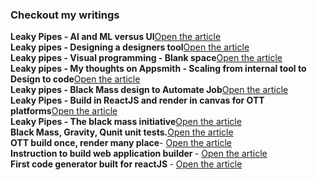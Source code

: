 <div style="display:none">
Hello,

I am Vetrivel Shanmugam. I am a developer based in Bangalore, India.

I started showing interests in open source project years back, the day I found **codeceptJS** tool. I was working in a project where we wrote E2E tests using it. I made a contribution to it which helped us to write tests with lesser code. 

**Less code is fun** and I exercised with lot of ideas that can minimse coding task for business problems, computation problems and software problems but that wasn't the field I was in, so I showed interest in front end tools that generates code and then I found IBM rational rose. I took some design ideas from it, I moved forward in years, researched on tools that match our current trend, picked up ideas from several tools that had what I wanted, I put them all together and built ui-editor. It is a concept tool for front end web development, it can **generate the code in reactJS**. It started out as an experiment and now it has become my hobby. I am currently working on a design tool within it, having code generation in place, it will be exciting to see a design being exported to code.

I have spent 2+ years building it and more than that to learn shortcuts, it was fun. I wanted to apply the things I learnt from ui-editor to AI. Like why not build a builder that helps to build neural networks by drawing on a canvas and fire it up? and more ideas started to show up. Spending time on frontend pays me, and investing time for AI is not ideal so I started writing instead of coding. I wrote some simple ideas, implementation designs to try with AI and it occured to me that ML and AI consumes 3-4 years of human brain, which isn't ideal. So I went for alternatives to mathematical model which was unrealistic and wrote **fictional concepts such as neural fluid, neural OS, light as fluid**. The alternative to mathematical model is to go with microfluidics, apply it together with the power of light and I called it neural fluid and an OS with neural fluid in it, I called it neural OS. The writings are in its very early stage, needs rewriting and you can find about it in artificial-intelligence repo. A fantasy in my mind is to plug a neural os pendrive to a computer and enjoy the show.

  <a href="https://raw.githubusercontent.com/imvetri/imvetri/master/vetrivel_a_computer_designing_itself_by_creating_an_exploded_vi_b096c96f-3773-4e03-a4d8-8abe7ec34588.png">
    <img   style=" display: block;margin-left: auto;margin-right: auto;width: 50%;"src="https://raw.githubusercontent.com/imvetri/imvetri/master/vetrivel_a_computer_designing_itself_by_creating_an_exploded_vi_b096c96f-3773-4e03-a4d8-8abe7ec34588.png">
  </a>
</div>

<h3>Checkout my writings</h3>
<b>Leaky Pipes - AI and ML versus UI</b><a href="https://www.linkedin.com/pulse/leaky-pipes-ai-ml-versus-ui-vetrivel-shanmugam">Open the article</a>
<br/>
<b>Leaky pipes - Designing a designers tool</b><a href="https://www.linkedin.com/pulse/leaky-pipes-designing-designers-tool-vetrivel-shanmugam">Open the article</a>
<br/>
<b>Leaky pipes - Visual programming - Blank space</b><a href="https://www.linkedin.com/pulse/leaky-pipes-visual-programming-blank-space-vetrivel-shanmugam/">Open the article</a>
<br/>
<b>Leaky pipes - My thoughts on Appsmith - Scaling from internal tool to Design to code</b><a href="https://www.linkedin.com/pulse/leaky-pipes-design-code-vetrivel-shanmugam/">Open the article</a>
<br/>
<b>Leaky pipes - Black Mass design to Automate Job</b><a href="https://www.linkedin.com/pulse/leaky-pipes-black-mass-design-automate-job-vetrivel-shanmugam">Open the article</a>
<br/>
<b>Leaky Pipes - Build in ReactJS and render in canvas for OTT platforms</b><a href="https://www.linkedin.com/pulse/leaky-pipes-build-reactjs-render-canvas-ott-vetrivel-shanmugam">Open the article</a>
<br/>
<b>Leaky Pipes - The black mass initiative</b><a href="https://www.linkedin.com/pulse/leaky-pipes-black-mass-initiative-vetrivel-shanmugam/">Open the article</a>
<br/>
<b>Black Mass, Gravity, Qunit unit tests.</b><a href="https://www.linkedin.com/pulse/black-mass-gravity-qunit-unit-tests-vetrivel-shanmugam/">Open the article</a>
<br/>
<b>OTT build once, render many place</b>- <a href="https://www.linkedin.com/pulse/leaky-pipes-build-reactjs-render-canvas-ott-vetrivel-shanmugam">Open the article</a>
<br/>
<b>Instruction to build web application builder </b>- <a href="https://www.linkedin.com/pulse/instructions-build-web-application-builder-vetrivel-shanmugam/">Open the article</a>
<br/>
<b>First code generator built for reactJS </b>- <a href="https://www.linkedin.com/pulse/first-code-generator-built-reactjs-vetrivel-shanmugam/">Open the article</a>              
<br/>
